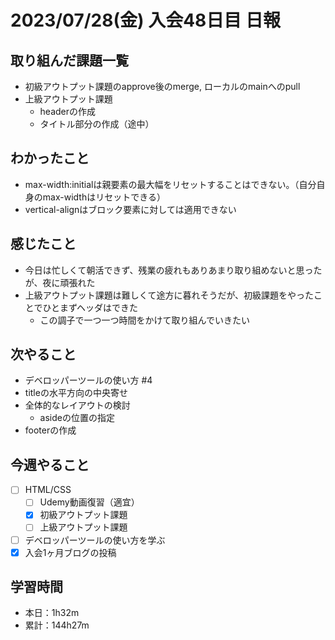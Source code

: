# 2023/07/28(金) 入会48日目 日報

## 取り組んだ課題一覧

- 初級アウトプット課題のapprove後のmerge, ローカルのmainへのpull
- 上級アウトプット課題
  - headerの作成
  - タイトル部分の作成（途中）

## わかったこと

- max-width:initialは親要素の最大幅をリセットすることはできない。（自分自身のmax-widthはリセットできる）
- vertical-alignはブロック要素に対しては適用できない

## 感じたこと

- 今日は忙しくて朝活できず、残業の疲れもありあまり取り組めないと思ったが、夜に頑張れた
- 上級アウトプット課題は難しくて途方に暮れそうだが、初級課題をやったことでひとまずヘッダはできた
  - この調子で一つ一つ時間をかけて取り組んでいきたい

## 次やること

- デベロッパーツールの使い方 #4
- titleの水平方向の中央寄せ
- 全体的なレイアウトの検討
  - asideの位置の指定
- footerの作成

## 今週やること

- [ ] HTML/CSS
  - [ ] Udemy動画復習（適宜）
  - [x] 初級アウトプット課題
  - [ ] 上級アウトプット課題
- [ ] デベロッパーツールの使い方を学ぶ
- [x] 入会1ヶ月ブログの投稿

## 学習時間

- 本日：1h32m
- 累計：144h27m
